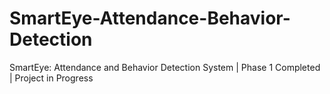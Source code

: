 # SmartEye-Attendance-Behavior-Detection
SmartEye: Attendance and Behavior Detection System | Phase 1 Completed | Project in Progress
